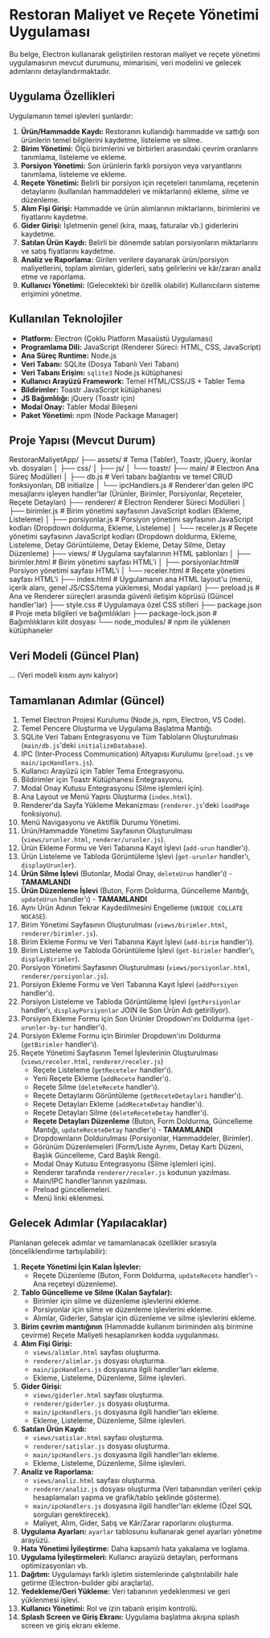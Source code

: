 # Restoran Maliyet ve Reçete Yönetimi Uygulaması

Bu belge, Electron kullanarak geliştirilen restoran maliyet ve reçete yönetimi uygulamasının mevcut durumunu, mimarisini, veri modelini ve gelecek adımlarını detaylandırmaktadır.

## Uygulama Özellikleri

Uygulamanın temel işlevleri şunlardır:

1.  **Ürün/Hammadde Kaydı:** Restoranın kullandığı hammadde ve sattığı son ürünlerin temel bilgilerini kaydetme, listeleme ve silme.
2.  **Birim Yönetimi:** Ölçü birimlerini ve birbirleri arasındaki çevrim oranlarını tanımlama, listeleme ve ekleme.
3.  **Porsiyon Yönetimi:** Son ürünlerin farklı porsiyon veya varyantlarını tanımlama, listeleme ve ekleme.
4.  **Reçete Yönetimi:** Belirli bir porsiyon için reçeteleri tanımlama, reçetenin detaylarını (kullanılan hammaddeleri ve miktarlarını) ekleme, silme ve düzenleme.
5.  **Alım Fişi Girişi:** Hammadde ve ürün alımlarının miktarlarını, birimlerini ve fiyatlarını kaydetme.
6.  **Gider Girişi:** İşletmenin genel (kira, maaş, faturalar vb.) giderlerini kaydetme.
7.  **Satılan Ürün Kaydı:** Belirli bir dönemde satılan porsiyonların miktarlarını ve satış fiyatlarını kaydetme.
8.  **Analiz ve Raporlama:** Girilen verilere dayanarak ürün/porsiyon maliyetlerini, toplam alımları, giderleri, satış gelirlerini ve kâr/zararı analiz etme ve raporlama.
9.  **Kullanıcı Yönetimi:** (Gelecekteki bir özellik olabilir) Kullanıcıların sisteme erişimini yönetme.

## Kullanılan Teknolojiler

*   **Platform:** Electron (Çoklu Platform Masaüstü Uygulaması)
*   **Programlama Dili:** JavaScript (Renderer Süreci: HTML, CSS, JavaScript)
*   **Ana Süreç Runtime:** Node.js
*   **Veri Tabanı:** SQLite (Dosya Tabanlı Veri Tabanı)
*   **Veri Tabanı Erişim:** `sqlite3` Node.js kütüphanesi
*   **Kullanıcı Arayüzü Framework:** Temel HTML/CSS/JS + Tabler Tema
*   **Bildirimler:** Toastr JavaScript kütüphanesi
*   **JS Bağımlılığı:** jQuery (Toastr için)
*   **Modal Onay:** Tabler Modal Bileşeni
*   **Paket Yönetimi:** npm (Node Package Manager)

## Proje Yapısı (Mevcut Durum)

RestoranMaliyetApp/
├── assets/ # Tema (Tabler), Toastr, jQuery, ikonlar vb. dosyaları
│ ├── css/
│ ├── js/
│ └── toastr/
├── main/ # Electron Ana Süreç Modülleri
│ ├── db.js # Veri tabanı bağlantısı ve temel CRUD fonksiyonları, DB initialize
│ └── ipcHandlers.js # Renderer'dan gelen IPC mesajlarını işleyen handler'lar (Ürünler, Birimler, Porsiyonlar, Reçeteler, Reçete Detayları)
├── renderer/ # Electron Renderer Süreci Modülleri
│ ├── birimler.js # Birim yönetimi sayfasının JavaScript kodları (Ekleme, Listeleme)
│ ├── porsiyonlar.js # Porsiyon yönetimi sayfasının JavaScript kodları (Dropdown doldurma, Ekleme, Listeleme)
│ └── receler.js # Reçete yönetimi sayfasının JavaScript kodları (Dropdown doldurma, Ekleme, Listeleme, Detay Görüntüleme, Detay Ekleme, Detay Silme, Detay Düzenleme)
├── views/ # Uygulama sayfalarının HTML şablonları
│ ├── birimler.html # Birim yönetimi sayfası HTML'i
│ ├── porsiyonlar.html# Porsiyon yönetimi sayfası HTML'i
│ └── receler.html # Reçete yönetimi sayfası HTML'i
├── index.html # Uygulamanın ana HTML layout'u (menü, içerik alanı, genel JS/CSS/tema yüklemesi, Modal yapıları)
├── preload.js # Ana ve Renderer süreçleri arasında güvenli iletişim köprüsü (Güncel handler'lar)
├── style.css # Uygulamaya özel CSS stilleri
├── package.json # Proje meta bilgileri ve bağımlılıkları
├── package-lock.json # Bağımlılıkların kilit dosyası
└── node_modules/ # npm ile yüklenen kütüphaneler

## Veri Modeli (Güncel Plan)

... (Veri modeli kısmı aynı kalıyor)

## Tamamlanan Adımlar (Güncel)

1.  Temel Electron Projesi Kurulumu (Node.js, npm, Electron, VS Code).
2.  Temel Pencere Oluşturma ve Uygulama Başlatma Mantığı.
3.  SQLite Veri Tabanı Entegrasyonu ve Tüm Tabloların Oluşturulması (`main/db.js`'deki `initializeDatabase`).
4.  IPC (Inter-Process Communication) Altyapısı Kurulumu (`preload.js` ve `main/ipcHandlers.js`).
5.  Kullanıcı Arayüzü için Tabler Tema Entegrasyonu.
6.  Bildirimler için Toastr Kütüphanesi Entegrasyonu.
7.  Modal Onay Kutusu Entegrasyonu (Silme işlemleri için).
8.  Ana Layout ve Menü Yapısı Oluşturma (`index.html`).
9.  Renderer'da Sayfa Yükleme Mekanizması (`renderer.js`'deki `loadPage` fonksiyonu).
10. Menü Navigasyonu ve Aktiflik Durumu Yönetimi.
11. Ürün/Hammadde Yönetimi Sayfasının Oluşturulması (`views/urunler.html`, `renderer/urunler.js`).
12. Ürün Ekleme Formu ve Veri Tabanına Kayıt İşlevi (`add-urun` handler'ı).
13. Ürün Listeleme ve Tabloda Görüntüleme İşlevi (`get-urunler` handler'ı, `displayUrunler`).
14. **Ürün Silme İşlevi** (Butonlar, Modal Onay, `deleteUrun` handler'ı) - **TAMAMLANDI**
15. **Ürün Düzenleme İşlevi** (Buton, Form Doldurma, Güncelleme Mantığı, `updateUrun` handler'ı) - **TAMAMLANDI**
16. Aynı Ürün Adının Tekrar Kaydedilmesini Engelleme (`UNIQUE COLLATE NOCASE`).
17. Birim Yönetimi Sayfasının Oluşturulması (`views/birimler.html`, `renderer/birimler.js`).
18. Birim Ekleme Formu ve Veri Tabanına Kayıt İşlevi (`add-birim` handler'ı).
19. Birim Listeleme ve Tabloda Görüntüleme İşlevi (`get-birimler` handler'ı, `displayBirimler`).
20. Porsiyon Yönetimi Sayfasının Oluşturulması (`views/porsiyonlar.html`, `renderer/porsiyonlar.js`).
21. Porsiyon Ekleme Formu ve Veri Tabanına Kayıt İşlevi (`addPorsiyon` handler'ı).
22. Porsiyon Listeleme ve Tabloda Görüntüleme İşlevi (`getPorsiyonlar` handler'ı, `displayPorsiyonlar` JOIN ile Son Ürün Adı getiriliyor).
23. Porsiyon Ekleme Formu için Son Ürünler Dropdown'ını Doldurma (`get-urunler-by-tur` handler'ı).
24. Porsiyon Ekleme Formu için Birimler Dropdown'ını Doldurma (`getBirimler` handler'ı).
25. Reçete Yönetimi Sayfasının Temel İşlevlerinin Oluşturulması (`views/receler.html`, `renderer/receler.js`)
    *   Reçete Listeleme (`getReceteler` handler'ı).
    *   Yeni Reçete Ekleme (`addRecete` handler'ı).
    *   Reçete Silme (`deleteRecete` handler'ı).
    *   Reçete Detaylarını Görüntüleme (`getReceteDetaylari` handler'ı).
    *   Reçete Detayları Ekleme (`addReceteDetay` handler'ı).
    *   Reçete Detayları Silme (`deleteReceteDetay` handler'ı).
    *   **Reçete Detayları Düzenleme** (Buton, Form Doldurma, Güncelleme Mantığı, `updateReceteDetay` handler'ı) - **TAMAMLANDI**
    *   Dropdownların Doldurulması (Porsiyonlar, Hammaddeler, Birimler).
    *   Görünüm Düzenlemeleri (Form/Liste Ayrımı, Detay Kartı Düzeni, Başlık Güncelleme, Card Başlık Rengi).
    *   Modal Onay Kutusu Entegrasyonu (Silme işlemleri için).
    *   Renderer tarafında `renderer/receler.js` kodunun yazılması.
    *   Main/IPC handler'larının yazılması.
    *   Preload güncellemeleri.
    *   Menü linki eklenmesi.

## Gelecek Adımlar (Yapılacaklar)

Planlanan gelecek adımlar ve tamamlanacak özellikler sırasıyla (önceliklendirme tartışılabilir):

1.  **Reçete Yönetimi İçin Kalan İşlevler:**
    *   Reçete Düzenleme (Buton, Form Doldurma, `updateRecete` handler'ı - Ana reçeteyi düzenleme).
2.  **Tablo Güncelleme ve Silme (Kalan Sayfalar):**
    *   Birimler için silme ve düzenleme işlevlerini ekleme.
    *   Porsiyonlar için silme ve düzenleme işlevlerini ekleme.
    *   Alımlar, Giderler, Satışlar için düzenleme ve silme işlevlerini ekleme.
3.  **Birim çevrim mantığının** (Hammadde kullanım biriminden alış birimine çevirme) Reçete Maliyeti hesaplanırken kodda uygulanması.
4.  **Alım Fişi Girişi:**
    *   `views/alimlar.html` sayfası oluşturma.
    *   `renderer/alimlar.js` dosyası oluşturma.
    *   `main/ipcHandlers.js` dosyasına ilgili handler'ları ekleme.
    *   Ekleme, Listeleme, Düzenleme, Silme işlevleri.
5.  **Gider Girişi:**
    *   `views/giderler.html` sayfası oluşturma.
    *   `renderer/giderler.js` dosyası oluşturma.
    *   `main/ipcHandlers.js` dosyasına ilgili handler'ları ekleme.
    *   Ekleme, Listeleme, Düzenleme, Silme işlevleri.
6.  **Satılan Ürün Kaydı:**
    *   `views/satislar.html` sayfası oluşturma.
    *   `renderer/satislar.js` dosyası oluşturma.
    *   `main/ipcHandlers.js` dosyasına ilgili handler'ları ekleme.
    *   Ekleme, Listeleme, Düzenleme, Silme işlevleri.
7.  **Analiz ve Raporlama:**
    *   `views/analiz.html` sayfası oluşturma.
    *   `renderer/analiz.js` dosyası oluşturma (Veri tabanından verileri çekip hesaplamaları yapma ve grafik/tablo şeklinde gösterme).
    *   `main/ipcHandlers.js` dosyasına ilgili handler'ları ekleme (Özel SQL sorguları gerektirecek).
    *   Maliyet, Alım, Gider, Satış ve Kâr/Zarar raporlarını oluşturma.
8.  **Uygulama Ayarları:** `ayarlar` tablosunu kullanarak genel ayarları yönetme arayüzü.
9.  **Hata Yönetimi İyileştirme:** Daha kapsamlı hata yakalama ve loglama.
10. **Uygulama İyileştirmeleri:** Kullanıcı arayüzü detayları, performans optimizasyonları vb.
11. **Dağıtım:** Uygulamayı farklı işletim sistemlerinde çalıştırılabilir hale getirme (Electron-builder gibi araçlarla).
12. **Yedekleme/Geri Yükleme:** Veri tabanının yedeklenmesi ve geri yüklenmesi işlevi.
13. **Kullanıcı Yönetimi:** Rol ve izin tabanlı erişim kontrolü.
14. **Splash Screen ve Giriş Ekranı:** Uygulama başlatma akışına splash screen ve giriş ekranı ekleme.

